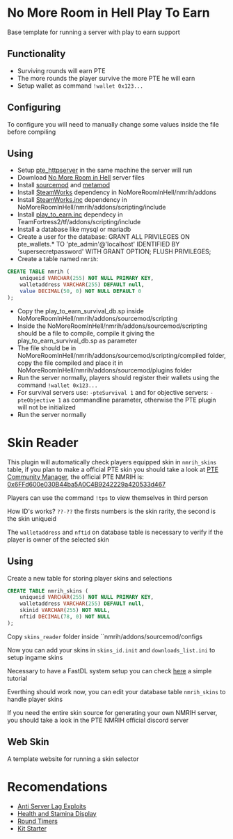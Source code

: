# No More Room in Hell Play To Earn
Base template for running a server with play to earn support

## Functionality
- Surviving rounds will earn PTE
- The more rounds the player survive the more PTE he will earn
- Setup wallet as command ``!wallet 0x123...``

## Configuring
To configure you will need to manually change some values inside the file before compiling

## Using
- Setup [pte_httpserver](https://github.com/Play-To-Earn-Currency/pte_httpserver) in the same machine the server will run
- Download [No More Room in Hell](https://nomoreroominhell.fandom.com/wiki/Dedicated_Server_Setup) server files
- Install [sourcemod](https://www.sourcemod.net/downloads.php) and [metamod](https://www.sourcemm.net/downloads.php/?branch=stable)
- Install [SteamWorks](https://users.alliedmods.net/~kyles/builds/SteamWorks/SteamWorks-git132-linux.tar.gz) dependency in NoMoreRoomInHell/nmrih/addons
- Install [SteamWorks.inc](https://github.com/KyleSanderson/SteamWorks/blob/master/Pawn/includes/SteamWorks.inc) dependency in NoMoreRoomInHell/nmrih/addons/scripting/include
- Install [play_to_earn.inc](https://github.com/Play-To-Earn-Currency/source_plugin) dependecy in TeamFortress2/tf/addons/scripting/include
- Install a database like mysql or mariadb
- Create a user for the database: GRANT ALL PRIVILEGES ON pte_wallets.* TO 'pte_admin'@'localhost' IDENTIFIED BY 'supersecretpassword' WITH GRANT OPTION; FLUSH PRIVILEGES;
- Create a table named ``nmrih``:
```sql
CREATE TABLE nmrih (
    uniqueid VARCHAR(255) NOT NULL PRIMARY KEY,
    walletaddress VARCHAR(255) DEFAULT null,
    value DECIMAL(50, 0) NOT NULL DEFAULT 0
);
```
- Copy the play_to_earn_survival_db.sp inside NoMoreRoomInHell/nmrih/addons/sourcemod/scripting
- Inside the NoMoreRoomInHell/nmrih/addons/sourcemod/scripting should be a file to compile, compile it giving the play_to_earn_survival_db.sp as parameter
- The file should be in NoMoreRoomInHell/nmrih/addons/sourcemod/scripting/compiled folder, copy the file compiled and place it in NoMoreRoomInHell/nmrih/addons/sourcemod/plugins folder
- Run the server normally, players should register their wallets using the command ``!wallet 0x123...``
- For survival servers use: ``-pteSurvival 1`` and for objective servers: ``-pteObjective 1`` as commandline parameter, otherwise the PTE plugin will not be initialized
- Run the server normally

# Skin Reader
This plugin will automatically check players equipped skin in ``nmrih_skins`` table, if you plan to make a official PTE skin you should take a look at [PTE Community Manager](https://github.com/Play-To-Earn-Currency/community_manager), the official PTE NMRIH is: [0x6FFd600e030B44ba5A0C4B9242229a420533d467](https://polygonscan.com/token/0x6FFd600e030B44ba5A0C4B9242229a420533d467)

Players can use the command ``!tps`` to view themselves in third person

How ID's works? ``??-??`` the firsts numbers is the skin rarity, the second is the skin uniqueid

The ``walletaddress`` and ``nftid`` on database table is necessary to verify if the player is owner of the selected skin

## Using
Create a new table for storing player skins and selections
```sql
CREATE TABLE nmrih_skins (
    uniqueid VARCHAR(255) NOT NULL PRIMARY KEY,
    walletaddress VARCHAR(255) DEFAULT null,
    skinid VARCHAR(255) NOT NULL,
    nftid DECIMAL(78, 0) NOT NULL
);
```
Copy ``skins_reader`` folder inside ``nmrih/addons/sourcemod/configs

Now you can add your skins in ``skins_id.init`` and ``downloads_list.ini`` to setup ingame skins

Necessary to have a FastDL system setup you can check [here](https://forums.alliedmods.net/showthread.php?p=1225670) a simple tutorial

Everthing should work now, you can edit your database table ``nmrih_skins`` to handle player skins

If you need the entire skin source for generating your own NMRIH server, you should take a look in the PTE NMRIH official discord server

## Web Skin
A template website for running a skin selector

# Recomendations
- [Anti Server Lag Exploits](https://forums.alliedmods.net/showthread.php?p=2788390)
- [Health and Stamina Display](https://forums.alliedmods.net/showthread.php?t=318836)
- [Round Timers](https://github.com/Play-To-Earn-Currency/no_more_room_in_hell/blob/main/utils/round_timer.sp)
- [Kit Starter](https://github.com/Play-To-Earn-Currency/no_more_room_in_hell/blob/main/utils/kit_starter.sp)
